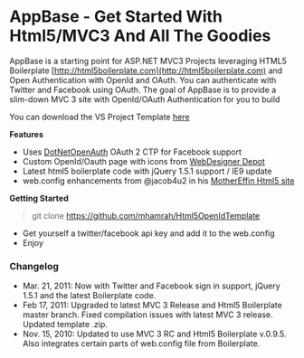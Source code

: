 # AppBase - Get Started With Html5/MVC3 And All The Goodies

AppBase is a starting point for ASP.NET MVC3 Projects leveraging HTML5 Boilerplate [http://html5boilerplate.com](http://html5boilerplate.com) and Open Authentication with OpenId and OAuth.  You can authenticate with Twitter and Facebook using OAuth.  The goal of AppBase is to provide a slim-down MVC 3 site with OpenId/OAuth Authentication for you to build 


You can download the VS Project Template [here](https://github.com/downloads/mhamrah/Html5OpenIdTemplate/Html5-MVC3-BP-OpenAuth.zip)

**Features**

* Uses [DotNetOpenAuth](http://www.dotnetopenauth.net/) OAuth 2 CTP for Facebook support 
* Custom OpenId/Oauth page with icons from [WebDesigner Depot](http://www.webdesignerdepot.com/2010/08/buddycons-vector-social-media-icons/)
* Latest html5 boilerplate code with jQuery 1.5.1 support / IE9 update
* web.config enhancements from @jacob4u2 in his [MotherEffin Html5 site](https://bitbucket.org/jacob4u2/mothereffin-html5-site)

**Getting Started**

> git clone https://github.com/mhamrah/Html5OpenIdTemplate

* Get yourself a twitter/facebook api key and add it to the web.config
* Enjoy

### Changelog

* Mar. 21, 2011: Now with Twitter and Facebook sign in support, jQuery 1.5.1 and the latest Boilerplate code.
* Feb 17, 2011: Upgraded to latest MVC 3 Release and Html5 Boilerplate master branch.  Fixed compilation issues with latest MVC 3 release.  Updated template .zip.
* Nov. 15, 2010: Updated to use MVC 3 RC and Html5 Boilerplate v.0.9.5.  Also integrates certain parts of web.config file from Boilerplate.

